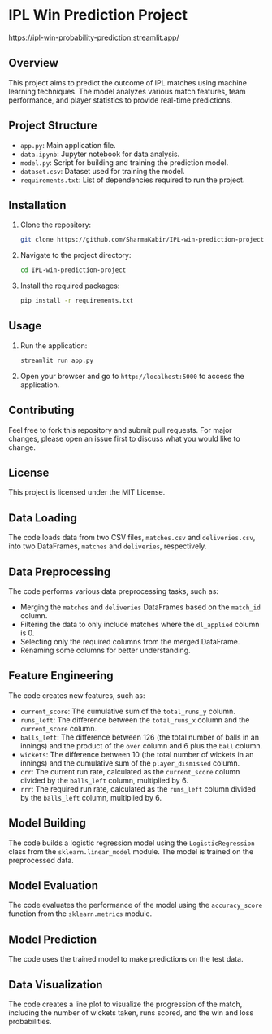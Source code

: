 # IPL Win Prediction Project
https://ipl-win-probability-prediction.streamlit.app/
## Overview
This project aims to predict the outcome of IPL matches using machine learning techniques. The model analyzes various match features, team performance, and player statistics to provide real-time predictions.

## Project Structure
- `app.py`: Main application file.
- `data.ipynb`: Jupyter notebook for data analysis.
- `model.py`: Script for building and training the prediction model.
- `dataset.csv`: Dataset used for training the model.
- `requirements.txt`: List of dependencies required to run the project.

## Installation
1. Clone the repository:
    ```bash
    git clone https://github.com/SharmaKabir/IPL-win-prediction-project.git
    ```
2. Navigate to the project directory:
    ```bash
    cd IPL-win-prediction-project
    ```
3. Install the required packages:
    ```bash
    pip install -r requirements.txt
    ```

## Usage
1. Run the application:
    ```bash
    streamlit run app.py
    ```
2. Open your browser and go to `http://localhost:5000` to access the application.

## Contributing
Feel free to fork this repository and submit pull requests. For major changes, please open an issue first to discuss what you would like to change.

## License
This project is licensed under the MIT License.


## Data Loading
The code loads data from two CSV files, `matches.csv` and `deliveries.csv`, into two DataFrames, `matches` and `deliveries`, respectively.

## Data Preprocessing
The code performs various data preprocessing tasks, such as:
- Merging the `matches` and `deliveries` DataFrames based on the `match_id` column.
- Filtering the data to only include matches where the `dl_applied` column is 0.
- Selecting only the required columns from the merged DataFrame.
- Renaming some columns for better understanding.

## Feature Engineering
The code creates new features, such as:
- `current_score`: The cumulative sum of the `total_runs_y` column.
- `runs_left`: The difference between the `total_runs_x` column and the `current_score` column.
- `balls_left`: The difference between 126 (the total number of balls in an innings) and the product of the `over` column and 6 plus the `ball` column.
- `wickets`: The difference between 10 (the total number of wickets in an innings) and the cumulative sum of the `player_dismissed` column.
- `crr`: The current run rate, calculated as the `current_score` column divided by the `balls_left` column, multiplied by 6.
- `rrr`: The required run rate, calculated as the `runs_left` column divided by the `balls_left` column, multiplied by 6.

## Model Building
The code builds a logistic regression model using the `LogisticRegression` class from the `sklearn.linear_model` module. The model is trained on the preprocessed data.

## Model Evaluation
The code evaluates the performance of the model using the `accuracy_score` function from the `sklearn.metrics` module.

## Model Prediction
The code uses the trained model to make predictions on the test data.

## Data Visualization
The code creates a line plot to visualize the progression of the match, including the number of wickets taken, runs scored, and the win and loss probabilities.